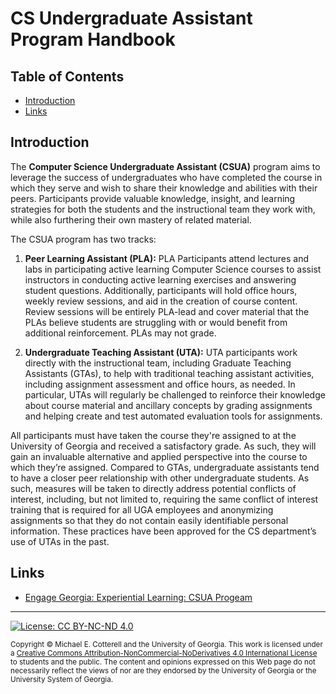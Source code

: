 # CS Undergraduate Assistant Program Handbook

## Table of Contents

* [Introduction](#introduction)
* [Links](#links)

## Introduction 

The **Computer Science Undergraduate Assistant (CSUA)** program aims to leverage the success
of undergraduates who have completed the course in which they serve and wish to share their 
knowledge and abilities with their peers. Participants provide valuable knowledge, insight, 
and learning strategies for both the students and the instructional team they work with, 
while also furthering their own mastery of related material. 

The CSUA program has two tracks:

1. **Peer Learning Assistant (PLA):** PLA Participants attend lectures and labs in participating
   active learning Computer Science courses to assist instructors in conducting active learning 
   exercises and answering student questions. Additionally, participants will hold office hours, 
   weekly review sessions, and aid in the creation of course content. Review sessions will be 
   entirely PLA-lead and cover material that the PLAs believe students are struggling with or 
   would benefit from additional reinforcement. PLAs may not grade.
   
1. **Undergraduate Teaching Assistant (UTA):** UTA participants work directly with the 
   instructional team, including Graduate Teaching Assistants (GTAs), to help with traditional 
   teaching assistant activities, including assignment assessment and office hours, as needed. 
   In particular, UTAs will regularly be challenged to reinforce their knowledge about course 
   material and ancillary concepts by grading assignments and helping create and test automated 
   evaluation tools for assignments. 
   
All participants must have taken the course they're assigned to at the University of Georgia and
received a satisfactory grade. As such, they will gain an invaluable alternative and applied 
perspective into the course to which they’re assigned. Compared to GTAs, undergraduate assistants
tend to have a closer peer relationship with other undergraduate students. As such, measures will 
be taken to directly address potential conflicts of interest, including, but not limited to, requiring 
the same conflict of interest training that is required for all UGA employees and anonymizing assignments 
so that they do not contain easily identifiable personal information. These practices have been 
approved for the CS department’s use of UTAs in the past.

## Links

* [Engage Georgia: Experiential Learning: CSUA Progeam](https://givepul.se/817zl2)

<hr/>

[![License: CC BY-NC-ND 4.0](https://img.shields.io/badge/License-CC%20BY--NC--ND%204.0-lightgrey.svg)](http://creativecommons.org/licenses/by-nc-nd/4.0/)

<small>
Copyright &copy; Michael E. Cotterell and the University of Georgia.
This work is licensed under a <a rel="license" href="http://creativecommons.org/licenses/by-nc-nd/4.0/">Creative Commons Attribution-NonCommercial-NoDerivatives 4.0 International License</a> to students and the public.
The content and opinions expressed on this Web page do not necessarily reflect the views of nor are they endorsed by the University of Georgia or the University System of Georgia.
</small>
